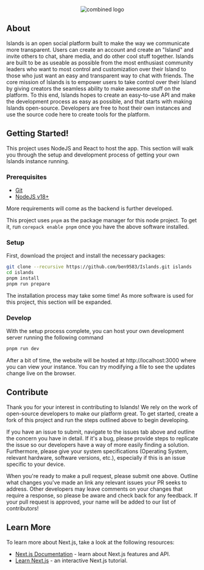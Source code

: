 <p align="center"><img src="https://user-images.githubusercontent.com/16968917/211393821-f3846f27-6a92-40df-8d36-06cf952dac8b.png" alt="combined logo" /></p>

## About

Islands is an open social platform built to make the way we communicate more transparent. Users can create an account and create an "Island" and invite others to chat, share media, and do other cool stuff together. Islands are built to be as useable as possible from the most enthusiast community leaders who want to most control and customization over their Island to those who just want an easy and transparent way to chat with friends. The core mission of Islands is to empower users to take control over their Island by giving creators the seamless ability to make awesome stuff on the platform. To this end, Islands hopes to create an easy-to-use API and make the development process as easy as possible, and that starts with making Islands open-source. Developers are free to host their own instances and use the source code here to create tools for the platform.

## Getting Started!

This project uses NodeJS and React to host the app. This section will walk you through the setup and development process of getting your own Islands instance running.

### Prerequisites

- [Git](https://git-scm.com/downloads)
- [NodeJS v18+](https://nodejs.org/download/release/latest-v18.x/)

More requirements will come as the backend is further developed.

This project uses `pnpm` as the package manager for this node project. To get it, run `corepack enable pnpm` once you have the above software installed.

### Setup

First, download the project and install the necessary packages:

```sh
git clone --recursive https://github.com/ben9583/Islands.git islands
cd islands
pnpm install
pnpm run prepare
```

The installation process may take some time! As more software is used for this project, this section will be expanded.

### Develop

With the setup process complete, you can host your own development server running the following command

```sh
pnpm run dev
```

After a bit of time, the website will be hosted at http://localhost:3000 where you can view your instance. You can try modifying a file to see the updates change live on the browser.

## Contribute

Thank you for your interest in contributing to Islands! We rely on the work of open-source developers to make our platform great. To get started, create a fork of this project and run the steps outlined above to begin developing.

If you have an issue to submit, navigate to the issues tab above and outline the concern you have in detail. If it's a bug, please provide steps to replicate the issue so our developers have a way of more easily finding a solution. Furthermore, please give your system specifications (Operating System, relevant hardware, software versions, etc.), especially if this is an issue specific to your device.

When you're ready to make a pull request, please submit one above. Outline what changes you've made an link any relevant issues your PR seeks to address. Other developers may leave comments on your changes that require a response, so please be aware and check back for any feedback. If your pull request is approved, your name will be added to our list of contributors!

## Learn More

To learn more about Next.js, take a look at the following resources:

- [Next.js Documentation](https://nextjs.org/docs) - learn about Next.js features and API.
- [Learn Next.js](https://nextjs.org/learn) - an interactive Next.js tutorial.
